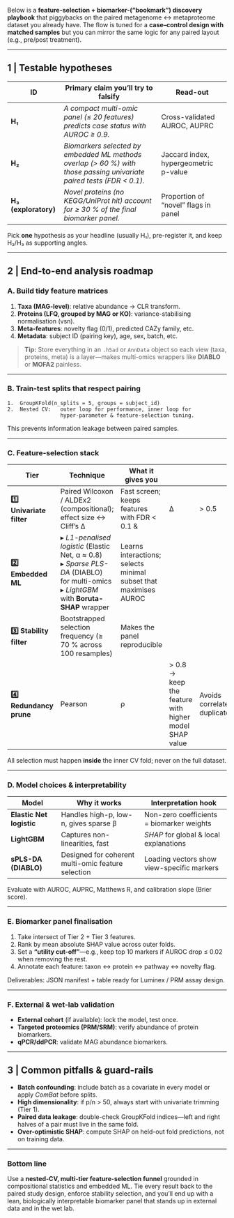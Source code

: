 Below is a **feature-selection + biomarker-(“bookmark”) discovery playbook** that piggybacks on the paired metagenome ↔ metaproteome dataset you already have.  The flow is tuned for a **case–control design with matched samples** but you can mirror the same logic for any paired layout (e.g., pre/post treatment).

---

## 1  |  Testable hypotheses

| ID                   | Primary claim you’ll try to falsify                                                                                   | Read-out                              |
| -------------------- | --------------------------------------------------------------------------------------------------------------------- | ------------------------------------- |
| **H₁**               | *A compact multi-omic panel (≤ 20 features) predicts case status with AUROC ≥ 0.9.*                                   | Cross-validated AUROC, AUPRC          |
| **H₂**               | *Biomarkers selected by embedded ML methods overlap (> 60 %) with those passing univariate paired tests (FDR < 0.1).* | Jaccard index, hypergeometric p-value |
| **H₃ (exploratory)** | *Novel proteins (no KEGG/UniProt hit) account for ≥ 30 % of the final biomarker panel.*                               | Proportion of “novel” flags in panel  |

Pick **one** hypothesis as your headline (usually H₁), pre-register it, and keep H₂/H₃ as supporting angles.

---

## 2  |  End-to-end analysis roadmap

### A.  Build tidy feature matrices

1. **Taxa (MAG-level)**: relative abundance → CLR transform.
2. **Proteins (LFQ, grouped by MAG or KO)**: variance-stabilising normalisation (vsn).
3. **Meta-features**: novelty flag (0/1), predicted CAZy family, etc.
4. **Metadata**: subject ID (pairing key), age, sex, batch, etc.

> **Tip:** Store everything in an `.h5ad` or `AnnData` object so each view (taxa, proteins, meta) is a layer—makes multi-omics wrappers like **DIABLO** or **MOFA2** painless.

---

### B.  Train-test splits that respect pairing

```text
1.  GroupKFold(n_splits = 5, groups = subject_id)
2.  Nested CV:   outer loop for performance, inner loop for
                 hyper-parameter & feature-selection tuning.
```

This prevents information leakage between paired samples.

---

### C.  Feature-selection stack

| Tier                      | Technique                                                                                                                                   | What it gives you                                                |                                                       |                              |
| ------------------------- | ------------------------------------------------------------------------------------------------------------------------------------------- | ---------------------------------------------------------------- | ----------------------------------------------------- | ---------------------------- |
| **1️⃣ Univariate filter** | Paired Wilcoxon / ALDEx2 (compositional); effect size ↔ Cliff’s Δ                                                                           | Fast screen; keeps features with FDR < 0.1 &                     | Δ                                                     | > 0.5                        |
| **2️⃣ Embedded ML**       | ▸ *L1-penalised logistic* (Elastic Net, α ≈ 0.8)<br>▸ *Sparse PLS-DA* (DIABLO) for multi-omics<br>▸ *LightGBM* with **Boruta-SHAP** wrapper | Learns interactions; selects minimal subset that maximises AUROC |                                                       |                              |
| **3️⃣ Stability filter**  | Bootstrapped selection frequency (≥ 70 % across 100 resamples)                                                                              | Makes the panel reproducible                                     |                                                       |                              |
| **4️⃣ Redundancy prune**  | Pearson                                                                                                                                     | ρ                                                                | > 0.8 → keep the feature with higher model SHAP value | Avoids correlated duplicates |

All selection must happen **inside** the inner CV fold; never on the full dataset.

---

### D.  Model choices & interpretability

| Model                    | Why it works                                       | Interpretation hook                        |
| ------------------------ | -------------------------------------------------- | ------------------------------------------ |
| **Elastic Net logistic** | Handles high-p, low-n, gives sparse β              | Non-zero coefficients = biomarker weights  |
| **LightGBM**             | Captures non-linearities, fast                     | *SHAP* for global & local explanations     |
| **sPLS-DA (DIABLO)**     | Designed for coherent multi-omic feature selection | Loading vectors show view-specific markers |

Evaluate with AUROC, AUPRC, Matthews R, and calibration slope (Brier score).

---

### E.  Biomarker panel finalisation

1. Take intersect of Tier 2 + Tier 3 features.
2. Rank by mean absolute SHAP value across outer folds.
3. Set a **“utility cut-off”**—e.g., keep top 10 markers if AUROC drop ≤ 0.02 when removing the rest.
4. Annotate each feature: taxon ↔ protein ↔ pathway ↔ novelty flag.

Deliverables: JSON manifest + table ready for Luminex / PRM assay design.

---

### F.  External & wet-lab validation

* **External cohort** (if available): lock the model, test once.
* **Targeted proteomics (PRM/SRM)**: verify abundance of protein biomarkers.
* **qPCR/ddPCR**: validate MAG abundance biomarkers.

---

## 3  |  Common pitfalls & guard-rails

* **Batch confounding**: include batch as a covariate in every model or apply *ComBat* before splits.
* **High dimensionality**: if p/n > 50, always start with univariate trimming (Tier 1).
* **Paired data leakage**: double-check GroupKFold indices—left and right halves of a pair must live in the same fold.
* **Over-optimistic SHAP**: compute SHAP on held-out fold predictions, not on training data.

---

### Bottom line

Use a **nested-CV, multi-tier feature-selection funnel** grounded in compositional statistics and embedded ML.  Tie every result back to the paired study design, enforce stability selection, and you’ll end up with a lean, biologically interpretable biomarker panel that stands up in external data and in the wet lab.

